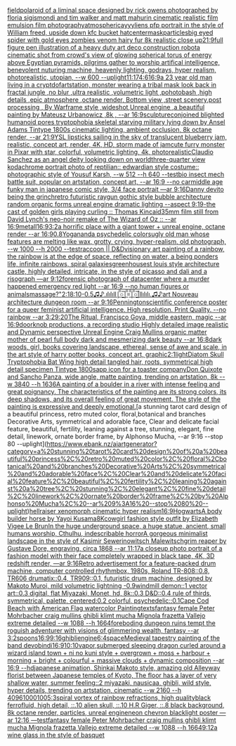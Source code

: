 [field](https://www.ebank.nz/aiartgenerator?category=field)[polaroid of a liminal space designed by rick owens photographed by floria sigismondi and tim walker  and matt mahurin cinematic realistic film emulsion film photography](https://www.ebank.nz/aiartgenerator?category=polaroid%20of%20a%20liminal%20space%20designed%20by%20rick%20owens%20photographed%20by%20floria%20sigismondi%20and%20tim%20walker%20%20and%20matt%20mahurin%20cinematic%20realistic%20film%20emulsion%20film%20photography)[atmospheric](https://www.ebank.nz/aiartgenerator?category=atmospheric)[ayyyliens pfp portrait in the style of William freed, upside down kfc bucket hat](https://www.ebank.nz/aiartgenerator?category=ayyyliens%20pfp%20portrait%20in%20the%20style%20of%20William%20freed%2C%20upside%20down%20kfc%20bucket%20hat)[center](https://www.ebank.nz/aiartgenerator?category=center)[mask](https://www.ebank.nz/aiartgenerator?category=mask)[particles](https://www.ebank.nz/aiartgenerator?category=particles)[big eyed spider with gold eyes zombies venom hairy fur 8k realistic close up](https://www.ebank.nz/aiartgenerator?category=big%20eyed%20spider%20with%20gold%20eyes%20zombies%20venom%20hairy%20fur%208k%20realistic%20close%20up)[21:9](https://www.ebank.nz/aiartgenerator?category=21%3A9)[full figure pen illustration of a heavy duty art deco construction robot](https://www.ebank.nz/aiartgenerator?category=full%20figure%20pen%20illustration%20of%20a%20heavy%20duty%20art%20deco%20construction%20robot)[a cinematic shot from crowd's view of glowing spherical torus of energy above Egyptian pyramids, pilgrims gather to worship artifical intelligence, benevolent nuturing machine, heavenly lighting, godrays, hyper realism, photorealistic, utopian, --w 600 --uplight](https://www.ebank.nz/aiartgenerator?category=a%20cinematic%20shot%20from%20crowd%27s%20view%20of%20glowing%20spherical%20torus%20of%20energy%20above%20Egyptian%20pyramids%2C%20pilgrims%20gather%20to%20worship%20artifical%20intelligence%2C%20benevolent%20nuturing%20machine%2C%20heavenly%20lighting%2C%20godrays%2C%20hyper%20realism%2C%20photorealistic%2C%20utopian%2C%20--w%20600%20--uplight)[11:17](https://www.ebank.nz/aiartgenerator?category=11%3A17)[4:6](https://www.ebank.nz/aiartgenerator?category=4%3A6)[16:9](https://www.ebank.nz/aiartgenerator?category=16%3A9)[a 23 year old man living in a crypt](https://www.ebank.nz/aiartgenerator?category=a%2023%20year%20old%20man%20living%20in%20a%20crypt)[dof](https://www.ebank.nz/aiartgenerator?category=dof)[artstation, monster wearing a tribal mask look back in fractal jungle ,no blur ,ultra realistic ,volumetric light ,pohotobash ,high details ,epic atmosphere ,octane render, Bottom view ,street scenery,post processing , By Warframe style ,wideshot,Unreal engine ,a beautiful painting by Mateusz Urbanowicz ,8k , --ar 16:9](https://www.ebank.nz/aiartgenerator?category=artstation%2C%20monster%20wearing%20a%20tribal%20mask%20look%20back%20in%20fractal%20jungle%20%2Cno%20blur%20%2Cultra%20realistic%20%2Cvolumetric%20light%20%2Cpohotobash%20%2Chigh%20details%20%2Cepic%20atmosphere%20%2Coctane%20render%2C%20Bottom%20view%20%2Cstreet%20scenery%2Cpost%20processing%20%2C%20By%20Warframe%20style%20%2Cwideshot%2CUnreal%20engine%20%2Ca%20beautiful%20painting%20by%20Mateusz%20Urbanowicz%20%2C8k%20%2C%20--ar%2016%3A9)[sculpture](https://www.ebank.nz/aiartgenerator?category=sculpture)[conjoined blighted humanoid pores tryptophobia skeletal starving military lying down by Ansel Adams Tintype 1800s cinematic lighting, ambient occlusion, 8k octane render, --ar 21:9](https://www.ebank.nz/aiartgenerator?category=conjoined%20blighted%20humanoid%20pores%20tryptophobia%20skeletal%20starving%20military%20lying%20down%20by%20Ansel%20Adams%20Tintype%201800s%20cinematic%20lighting%2C%20ambient%20occlusion%2C%208k%20octane%20render%2C%20--ar%2021%3A9)[YSL lipsticks  sailing in the sky of translucent blueberry jam, realistic, concept art, render, 4K, HD, storm made of jam](https://www.ebank.nz/aiartgenerator?category=YSL%20lipsticks%20%20sailing%20in%20the%20sky%20of%20translucent%20blueberry%20jam%2C%20realistic%2C%20concept%20art%2C%20render%2C%204K%2C%20HD%2C%20storm%20made%20of%20jam)[cute furry monster in Pixar with star, colorful, volumetric lighting, 4k, photorealistic](https://www.ebank.nz/aiartgenerator?category=cute%20furry%20monster%20in%20Pixar%20with%20star%2C%20colorful%2C%20volumetric%20lighting%2C%204k%2C%20photorealistic)[Claudio Sanchez as an angel deity looking down on world](https://www.ebank.nz/aiartgenerator?category=Claudio%20Sanchez%20as%20an%20angel%20deity%20looking%20down%20on%20world)[three-quarter view kodachrome portrait photo of reptilian:: edwardian style costume:: photographic style of Yousuf Karsh, --w 512 --h 640 --test](https://www.ebank.nz/aiartgenerator?category=three-quarter%20view%20kodachrome%20portrait%20photo%20of%20reptilian%3A%3A%20edwardian%20style%20costume%3A%3A%20photographic%20style%20of%20Yousuf%20Karsh%2C%20--w%20512%20--h%20640%20--test)[bio insect mech battle suit, popular on artstation, concept art, --ar 16:9 --no car](https://www.ebank.nz/aiartgenerator?category=bio%20insect%20mech%20battle%20suit%2C%20popular%20on%20artstation%2C%20concept%20art%2C%20--ar%2016%3A9%20--no%20car)[middle age funky man in japanese comic style, 3/4 face portrait —ar 9:16](https://www.ebank.nz/aiartgenerator?category=middle%20age%20funky%20man%20in%20japanese%20comic%20style%2C%203/4%20face%20portrait%20%E2%80%94ar%209%3A16)[Danny devito being the grinch](https://www.ebank.nz/aiartgenerator?category=Danny%20devito%20being%20the%20grinch)[retro futuristic raygun gothic style bubble architecture random organic forms unreal engine dramatic lighting --aspect 9:19](https://www.ebank.nz/aiartgenerator?category=retro%20futuristic%20raygun%20gothic%20style%20bubble%20architecture%20random%20organic%20forms%20unreal%20engine%20dramatic%20lighting%20--aspect%209%3A19)[-](https://www.ebank.nz/aiartgenerator?category=-)[the cast of golden girls playing curling :: Thomas Kincaid](https://www.ebank.nz/aiartgenerator?category=the%20cast%20of%20golden%20girls%20playing%20curling%20%3A%3A%20Thomas%20Kincaid)[](https://www.ebank.nz/aiartgenerator?category=)[35mm film still from David Lynch's neo-noir remake of The Wizard of Oz :: --ar 16:9](https://www.ebank.nz/aiartgenerator?category=35mm%20film%20still%20from%20David%20Lynch%27s%20neo-noir%20remake%20of%20The%20Wizard%20of%20Oz%20%3A%3A%20--ar%2016%3A9)[metall](https://www.ebank.nz/aiartgenerator?category=metall)[16:9](https://www.ebank.nz/aiartgenerator?category=16%3A9)[3:2](https://www.ebank.nz/aiartgenerator?category=3%3A2)[a horrific place with  a giant tower + unreal engine, octane render --ar 16:9](https://www.ebank.nz/aiartgenerator?category=a%20horrific%20place%20with%20%20a%20giant%20tower%20%2B%20unreal%20engine%2C%20octane%20render%20--ar%2016%3A9)[0.8](https://www.ebank.nz/aiartgenerator?category=0.8)[Yogananda psychedelic colors](https://www.ebank.nz/aiartgenerator?category=Yogananda%20psychedelic%20colors)[ugly old man whose features are melting like wax, grotty, crying, hyper-realism, old photograph, --w 1000 --h 2000 --test](https://www.ebank.nz/aiartgenerator?category=ugly%20old%20man%20whose%20features%20are%20melting%20like%20wax%2C%20grotty%2C%20crying%2C%20hyper-realism%2C%20old%20photograph%2C%20--w%201000%20--h%202000%20--test)[raccoon || D&D](https://www.ebank.nz/aiartgenerator?category=raccoon%20%7C%7C%20D%26D)[visionary art painting of a rainbow, the rainbow is at the edge of space, reflecting on water, a being ponders life, infinite rainbows, spiral galaxies](https://www.ebank.nz/aiartgenerator?category=visionary%20art%20painting%20of%20a%20rainbow%2C%20the%20rainbow%20is%20at%20the%20edge%20of%20space%2C%20reflecting%20on%20water%2C%20a%20being%20ponders%20life%2C%20infinite%20rainbows%2C%20spiral%20galaxies)[greenhouse](https://www.ebank.nz/aiartgenerator?category=greenhouse)[st louis style architecture castle, highly detailed, intricate, in the style of picasso and dali and a risograph —ar 9:12](https://www.ebank.nz/aiartgenerator?category=st%20louis%20style%20architecture%20castle%2C%20highly%20detailed%2C%20intricate%2C%20in%20the%20style%20of%20picasso%20and%20dali%20and%20a%20risograph%20%E2%80%94ar%209%3A12)[forensic photograph of datacenter where a murder happened emergency red light --ar 16:9 --no human figures or animals](https://www.ebank.nz/aiartgenerator?category=forensic%20photograph%20of%20datacenter%20where%20a%20murder%20happened%20emergency%20red%20light%20--ar%2016%3A9%20--no%20human%20figures%20or%20animals)[massage?"](https://www.ebank.nz/aiartgenerator?category=massage%3F%22)[2:1](https://www.ebank.nz/aiartgenerator?category=2%3A1)[8:10](https://www.ebank.nz/aiartgenerator?category=8%3A10)[-0.5](https://www.ebank.nz/aiartgenerator?category=-0.5)[♫♪.ılılıll|̲̅̅○̲̅̅|̲̅̅=̲̅̅|̲̅̅○̲̅̅|llılılı.♫♪](https://www.ebank.nz/aiartgenerator?category=%E2%99%AB%E2%99%AA.%C4%B1l%C4%B1l%C4%B1ll%7C%CC%B2%CC%85%CC%85%E2%97%8B%CC%B2%CC%85%CC%85%7C%CC%B2%CC%85%CC%85%3D%CC%B2%CC%85%CC%85%7C%CC%B2%CC%85%CC%85%E2%97%8B%CC%B2%CC%85%CC%85%7Cll%C4%B1l%C4%B1l%C4%B1.%E2%99%AB%E2%99%AA)[art Nouveau architecture dungeon room --ar 9:16](https://www.ebank.nz/aiartgenerator?category=art%20Nouveau%20architecture%20dungeon%20room%20--ar%209%3A16)[Pennington](https://www.ebank.nz/aiartgenerator?category=Pennington)[scientific conference poster for a queer feminist artificial intelligence. High resolution. Print Quality.  --no rainbow --ar 3:2](https://www.ebank.nz/aiartgenerator?category=scientific%20conference%20poster%20for%20a%20queer%20feminist%20artificial%20intelligence.%20High%20resolution.%20Print%20Quality.%20%20--no%20rainbow%20--ar%203%3A2)[9:20](https://www.ebank.nz/aiartgenerator?category=9%3A20)[The Ritual, Francisco Goya, middle eastern, magic --ar 16:9](https://www.ebank.nz/aiartgenerator?category=The%20Ritual%2C%20Francisco%20Goya%2C%20middle%20eastern%2C%20magic%20--ar%2016%3A9)[doorknob productions, a recording studio  Highly detailed image realistic and Dynamic perspective Unreal Engine Craig Mullins organic matter mother of pearl  full body dark and mesmerizing dark beauty  --ar 16:8](https://www.ebank.nz/aiartgenerator?category=doorknob%20productions%2C%20a%20recording%20studio%20%20Highly%20detailed%20image%20realistic%20and%20Dynamic%20perspective%20Unreal%20Engine%20Craig%20Mullins%20organic%20matter%20mother%20of%20pearl%20%20full%20body%20dark%20and%20mesmerizing%20dark%20beauty%20%20--ar%2016%3A8)[dark woods, girl, books covering landscape, ethereal, sense of awe and scale, in the art style of harry potter books, concept art, graphic](https://www.ebank.nz/aiartgenerator?category=dark%20woods%2C%20girl%2C%20books%20covering%20landscape%2C%20ethereal%2C%20sense%20of%20awe%20and%20scale%2C%20in%20the%20art%20style%20of%20harry%20potter%20books%2C%20concept%20art%2C%20graphic)[2:1](https://www.ebank.nz/aiartgenerator?category=2%3A1)[light](https://www.ebank.nz/aiartgenerator?category=light)[Diatom Skull Tryptophobia Bat Wing high detail tangled hair, roots, symmetrical high detail specimen Tintype 1800s](https://www.ebank.nz/aiartgenerator?category=Diatom%20Skull%20Tryptophobia%20Bat%20Wing%20high%20detail%20tangled%20hair%2C%20roots%2C%20symmetrical%20high%20detail%20specimen%20Tintype%201800s)[app icon for a toaster company](https://www.ebank.nz/aiartgenerator?category=app%20icon%20for%20a%20toaster%20company)[Don Quixote and Sancho Panza, wide angle, matte painting, trending on artstation, 8k --w 3840 --h 1636](https://www.ebank.nz/aiartgenerator?category=Don%20Quixote%20and%20Sancho%20Panza%2C%20wide%20angle%2C%20matte%20painting%2C%20trending%20on%20artstation%2C%208k%20--w%203840%20--h%201636)[A painting of a boulder in a river with intense feeling and great poignancy. The characteristics of the painting are its strong colors, its deep shadows, and its overall feeling of great movement. The style of the painting is expressive and deeply emotional.](https://www.ebank.nz/aiartgenerator?category=A%20painting%20of%20a%20boulder%20in%20a%20river%20with%20intense%20feeling%20and%20great%20poignancy.%20The%20characteristics%20of%20the%20painting%20are%20its%20strong%20colors%2C%20its%20deep%20shadows%2C%20and%20its%20overall%20feeling%20of%20great%20movement.%20The%20style%20of%20the%20painting%20is%20expressive%20and%20deeply%20emotional.)[a stunning tarot card design of a beautiful princess, retro muted color, floral,botanical and branches Decorative Arts, symmetrical and adorable face, Clear and delicate facial feature, beautiful, fertility, leaning against a tree, stunning, elegant, fine detail, linework, ornate border frame, by Alphonso Mucha, --ar 9:16 --stop 80 --uplight](https://www.ebank.nz/aiartgenerator?category=a%20stunning%20tarot%20card%20design%20of%20a%20beautiful%20princess%2C%20retro%20muted%20color%2C%20floral%2Cbotanical%20and%20branches%20Decorative%20Arts%2C%20symmetrical%20and%20adorable%20face%2C%20Clear%20and%20delicate%20facial%20feature%2C%20beautiful%2C%20fertility%2C%20leaning%20against%20a%20tree%2C%20stunning%2C%20elegant%2C%20fine%20detail%2C%20linework%2C%20ornate%20border%20frame%2C%20by%20Alphonso%20Mucha%2C%20--ar%209%3A16%20--stop%2080%20--uplight)[hellraiser xenomorph cinematic hyper realism](https://www.ebank.nz/aiartgenerator?category=hellraiser%20xenomorph%20cinematic%20hyper%20realism)[16:9](https://www.ebank.nz/aiartgenerator?category=16%3A9)[Hogwarts](https://www.ebank.nz/aiartgenerator?category=Hogwarts)[A body builder horse by Yayoi Kusama](https://www.ebank.nz/aiartgenerator?category=A%20body%20builder%20horse%20by%20Yayoi%20Kusama)[8K](https://www.ebank.nz/aiartgenerator?category=8K)[cowgirl fashion style outfit by Elizabeth Vigee Le Brun](https://www.ebank.nz/aiartgenerator?category=cowgirl%20fashion%20style%20outfit%20by%20Elizabeth%20Vigee%20Le%20Brun)[In the huge underground space, a huge statue, ancient, small humans worship, Cthulhu, indescribable horror](https://www.ebank.nz/aiartgenerator?category=In%20the%20huge%20underground%20space%2C%20a%20huge%20statue%2C%20ancient%2C%20small%20humans%20worship%2C%20Cthulhu%2C%20indescribable%20horror)[A gorgeous minimalist landscape in the style of Kasimir Sewerinowitsch Malewitsch](https://www.ebank.nz/aiartgenerator?category=A%20gorgeous%20minimalist%20landscape%20in%20the%20style%20of%20Kasimir%20Sewerinowitsch%20Malewitsch)[grim reaper by Gustave Dore, engraving, circa 1868 --ar 11:17](https://www.ebank.nz/aiartgenerator?category=grim%20reaper%20by%20Gustave%20Dore%2C%20engraving%2C%20circa%201868%20--ar%2011%3A17)[a closeup photo portrait of a fashion model with their face completely wrapped in black tape, 4K, 3D redshift render, —ar 9:16](https://www.ebank.nz/aiartgenerator?category=a%20closeup%20photo%20portrait%20of%20a%20fashion%20model%20with%20their%20face%20completely%20wrapped%20in%20black%20tape%2C%204K%2C%203D%20redshift%20render%2C%20%E2%80%94ar%209%3A16)[Retro advertisement for a feature-packed drum machine, computer controlled rhythmbox, 1980s, Roland TR-808::0.8, TR606 drumatix::0.4, TR909::0.1, futuristic drum machine, designed by Makoto Muroi, mild volumetric lightning -0.9](https://www.ebank.nz/aiartgenerator?category=Retro%20advertisement%20for%20a%20feature-packed%20drum%20machine%2C%20computer%20controlled%20rhythmbox%2C%201980s%2C%20Roland%20TR-808%3A%3A0.8%2C%20TR606%20drumatix%3A%3A0.4%2C%20TR909%3A%3A0.1%2C%20futuristic%20drum%20machine%2C%20designed%20by%20Makoto%20Muroi%2C%20mild%20volumetric%20lightning%20-0.9)[windmill demon::1 vector art::0.3 digital, flat Miyazaki, Monet, hd, 8k::0.3 D&D::0.4 rule of thirds, symmetrical, palette, centered:0.2 colorful, psychedelic::0.1](https://www.ebank.nz/aiartgenerator?category=windmill%20demon%3A%3A1%20vector%20art%3A%3A0.3%20digital%2C%20flat%20Miyazaki%2C%20Monet%2C%20hd%2C%208k%3A%3A0.3%20D%26D%3A%3A0.4%20rule%20of%20thirds%2C%20symmetrical%2C%20palette%2C%20centered%3A0.2%20colorful%2C%20psychedelic%3A%3A0.1)[Cape Cod Beach with American Flag watercolor Painting](https://www.ebank.nz/aiartgenerator?category=Cape%20Cod%20Beach%20with%20American%20Flag%20watercolor%20Painting)[texts](https://www.ebank.nz/aiartgenerator?category=texts)[fantasy female Peter Mohrbacher craig mullins ghibli klimt mucha Mignola frazetta Vallejo extreme detailed --w 1088 --h 1664](https://www.ebank.nz/aiartgenerator?category=fantasy%20female%20Peter%20Mohrbacher%20craig%20mullins%20ghibli%20klimt%20mucha%20Mignola%20frazetta%20Vallejo%20extreme%20detailed%20--w%201088%20--h%201664)[foreboding dungeon ruins tempt the roguish adventurer with visions of glimmering wealth, fantasy --ar 3:2](https://www.ebank.nz/aiartgenerator?category=foreboding%20dungeon%20ruins%20tempt%20the%20roguish%20adventurer%20with%20visions%20of%20glimmering%20wealth%2C%20fantasy%20--ar%203%3A2)[spoons](https://www.ebank.nz/aiartgenerator?category=spoons)[16:9](https://www.ebank.nz/aiartgenerator?category=16%3A9)[9:16](https://www.ebank.nz/aiartgenerator?category=9%3A16)[ghibli](https://www.ebank.nz/aiartgenerator?category=ghibli)[engine](https://www.ebank.nz/aiartgenerator?category=engine)[6:4](https://www.ebank.nz/aiartgenerator?category=6%3A4)[space](https://www.ebank.nz/aiartgenerator?category=space)[Medieval tapestry painting of the band devo](https://www.ebank.nz/aiartgenerator?category=Medieval%20tapestry%20painting%20of%20the%20band%20devo)[bindi](https://www.ebank.nz/aiartgenerator?category=bindi)[16:9](https://www.ebank.nz/aiartgenerator?category=16%3A9)[10:10](https://www.ebank.nz/aiartgenerator?category=10%3A10)[vapor,](https://www.ebank.nz/aiartgenerator?category=vapor%2C)[submerged sleeping dragon curled around a wizard island town + ni no kuni style + overgrown + moss + harbour + morning + bright + colourful + massive clouds + dynamic composition --ar 16:9 --hd](https://www.ebank.nz/aiartgenerator?category=submerged%20sleeping%20dragon%20curled%20around%20a%20wizard%20island%20town%20%2B%20ni%20no%20kuni%20style%20%2B%20overgrown%20%2B%20moss%20%2B%20harbour%20%2B%20morning%20%2B%20bright%20%2B%20colourful%20%2B%20massive%20clouds%20%2B%20dynamic%20composition%20--ar%2016%3A9%20--hd)[japanese animation, Shinkai Makoto style, amazing old Alleyway florist between Japanese temples of Kyoto, The floor has a layer of very shallow water, summer feeling::2  miyazaki, nausicaa, ghibli, wild style, hyper details, trending on artstation, cinematic --w 2160  --h 4096](https://www.ebank.nz/aiartgenerator?category=japanese%20animation%2C%20Shinkai%20Makoto%20style%2C%20amazing%20old%20Alleyway%20florist%20between%20Japanese%20temples%20of%20Kyoto%2C%20The%20floor%20has%20a%20layer%20of%20very%20shallow%20water%2C%20summer%20feeling%3A%3A2%20%20miyazaki%2C%20nausicaa%2C%20ghibli%2C%20wild%20style%2C%20hyper%20details%2C%20trending%20on%20artstation%2C%20cinematic%20--w%202160%20%20--h%204096)[1000100](https://www.ebank.nz/aiartgenerator?category=1000100)[5:3](https://www.ebank.nz/aiartgenerator?category=5%3A3)[spiral vortex of rainbow refractions, high quality](https://www.ebank.nz/aiartgenerator?category=spiral%20vortex%20of%20rainbow%20refractions%2C%20high%20quality)[black ferrofluid, high detail, ::.10 alien skull, ::.10 H.R Giger, ::.8 black background, 8k octane render, particles, unreal engine](https://www.ebank.nz/aiartgenerator?category=black%20ferrofluid%2C%20high%20detail%2C%20%3A%3A.10%20alien%20skull%2C%20%3A%3A.10%20H.R%20Giger%2C%20%3A%3A.8%20black%20background%2C%208k%20octane%20render%2C%20particles%2C%20unreal%20engine)[neon chevron blacklight poster —ar 12:16 —test](https://www.ebank.nz/aiartgenerator?category=neon%20chevron%20blacklight%20poster%20%E2%80%94ar%2012%3A16%20%E2%80%94test)[fantasy female Peter Mohrbacher craig mullins ghibli klimt mucha Mignola frazetta Vallejo extreme detailed --w 1088 --h 1664](https://www.ebank.nz/aiartgenerator?category=fantasy%20female%20Peter%20Mohrbacher%20craig%20mullins%20ghibli%20klimt%20mucha%20Mignola%20frazetta%20Vallejo%20extreme%20detailed%20--w%201088%20--h%201664)[9:12](https://www.ebank.nz/aiartgenerator?category=9%3A12)[a wine glass in the style of basquet](https://www.ebank.nz/aiartgenerator?category=a%20wine%20glass%20in%20the%20style%20of%20basquet)